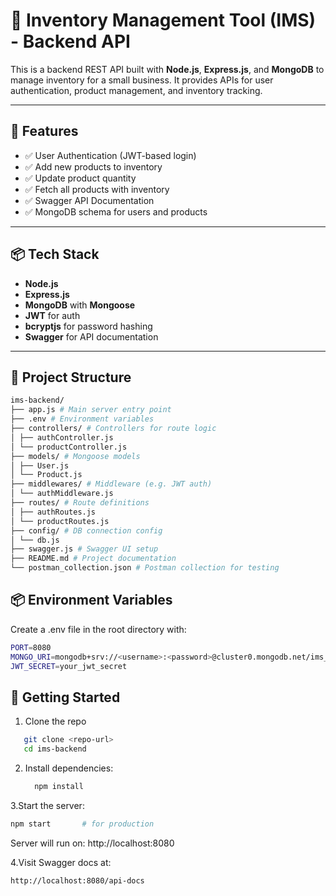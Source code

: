 # 🛒 Inventory Management Tool (IMS) - Backend API

This is a backend REST API built with **Node.js**, **Express.js**, and **MongoDB** to manage inventory for a small business. It provides APIs for user authentication, product management, and inventory tracking.

---

## 🚀 Features

- ✅ User Authentication (JWT-based login)
- ✅ Add new products to inventory
- ✅ Update product quantity
- ✅ Fetch all products with inventory
- ✅ Swagger API Documentation
- ✅ MongoDB schema for users and products

---

## 📦 Tech Stack

- **Node.js**
- **Express.js**
- **MongoDB** with **Mongoose**
- **JWT** for auth
- **bcryptjs** for password hashing
- **Swagger** for API documentation

---

## 📁 Project Structure
```bash
ims-backend/
├── app.js # Main server entry point
├── .env # Environment variables
├── controllers/ # Controllers for route logic
│ ├── authController.js
│ └── productController.js
├── models/ # Mongoose models
│ ├── User.js
│ └── Product.js
├── middlewares/ # Middleware (e.g. JWT auth)
│ └── authMiddleware.js
├── routes/ # Route definitions
│ ├── authRoutes.js
│ └── productRoutes.js
├── config/ # DB connection config
│ └── db.js
├── swagger.js # Swagger UI setup
├── README.md # Project documentation
└── postman_collection.json # Postman collection for testing 
```
## 📦 Environment Variables
Create a .env file in the root directory with:
```bash
PORT=8080
MONGO_URI=mongodb+srv://<username>:<password>@cluster0.mongodb.net/ims_db?retryWrites=true&w=majority
JWT_SECRET=your_jwt_secret
```
## 🚀 Getting Started
 1. Clone the repo
 ```bash
    git clone <repo-url>
    cd ims-backend
 ```
2. Install dependencies:
   ```bash
     npm install

3.Start the server:
```bash
npm start       # for production
```
Server will run on: http://localhost:8080

4.Visit Swagger docs at:
```bash
http://localhost:8080/api-docs
```



